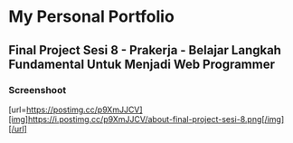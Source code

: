 # My Personal Portfolio

## Final Project Sesi 8 - Prakerja - Belajar Langkah Fundamental Untuk Menjadi Web Programmer

### Screenshoot
[url=https://postimg.cc/p9XmJJCV][img]https://i.postimg.cc/p9XmJJCV/about-final-project-sesi-8.png[/img][/url]
